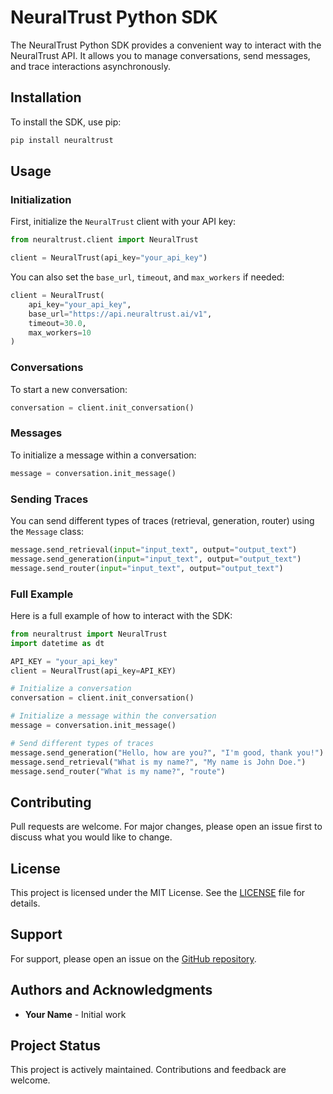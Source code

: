# NeuralTrust Python SDK

The NeuralTrust Python SDK provides a convenient way to interact with the NeuralTrust API. It allows you to manage conversations, send messages, and trace interactions asynchronously.

## Installation

To install the SDK, use pip:

```bash
pip install neuraltrust
```

## Usage

### Initialization

First, initialize the `NeuralTrust` client with your API key:

```python
from neuraltrust.client import NeuralTrust

client = NeuralTrust(api_key="your_api_key")
```

You can also set the `base_url`, `timeout`, and `max_workers` if needed:

```python
client = NeuralTrust(
    api_key="your_api_key",
    base_url="https://api.neuraltrust.ai/v1",
    timeout=30.0,
    max_workers=10
)
```

### Conversations

To start a new conversation:

```python
conversation = client.init_conversation()
```

### Messages

To initialize a message within a conversation:

```python
message = conversation.init_message()
```

### Sending Traces

You can send different types of traces (retrieval, generation, router) using the `Message` class:

```python
message.send_retrieval(input="input_text", output="output_text")
message.send_generation(input="input_text", output="output_text")
message.send_router(input="input_text", output="output_text")
```

### Full Example

Here is a full example of how to interact with the SDK:

```python
from neuraltrust import NeuralTrust
import datetime as dt

API_KEY = "your_api_key"
client = NeuralTrust(api_key=API_KEY)

# Initialize a conversation
conversation = client.init_conversation()

# Initialize a message within the conversation
message = conversation.init_message()

# Send different types of traces
message.send_generation("Hello, how are you?", "I'm good, thank you!")
message.send_retrieval("What is my name?", "My name is John Doe.")
message.send_router("What is my name?", "route")

```

## Contributing

Pull requests are welcome. For major changes, please open an issue first to discuss what you would like to change.

## License

This project is licensed under the MIT License. See the [LICENSE](LICENSE) file for details.

## Support

For support, please open an issue on the [GitHub repository](https://github.com/yourusername/neuraltrust).

## Authors and Acknowledgments

- **Your Name** - Initial work

## Project Status

This project is actively maintained. Contributions and feedback are welcome.
